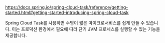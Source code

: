 https://docs.spring.io/spring-cloud-task/reference/getting-started.html#getting-started-introducing-spring-cloud-task

Spring Cloud Task를 사용하면 수명이 짧은 마이크로서비스를 쉽게 만들 수 있습니다. 이는 프로덕션 환경에서 필요에 따라 단기 JVM 프로세스를 실행할 수 있는 기능을 제공합니다.


